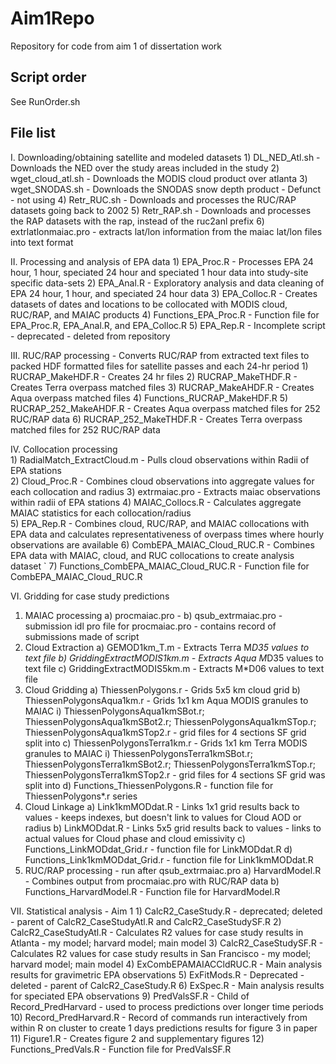 # Aim1Repo
Repository for code from aim 1 of dissertation work

## Script order
See RunOrder.sh

## File list

I. Downloading/obtaining satellite and modeled datasets
	1) DL_NED_Atl.sh - Downloads the NED over the study areas included in the study
	2) wget_cloud_atl.sh - Downloads the MODIS cloud product over atlanta
	3) wget_SNODAS.sh - Downloads the SNODAS snow depth product - Defunct - not using
	4) Retr_RUC.sh - Downloads and processes the RUC/RAP datasets going back to 2002
	5) Retr_RAP.sh - Downloads and processes the RAP datasets with the rap, instead of the ruc2anl prefix
	6) extrlatlonmaiac.pro - extracts lat/lon information from the maiac lat/lon files into text format

II. Processing and analysis of EPA data
	1) EPA_Proc.R - Processes EPA 24 hour, 1 hour, speciated 24 hour and speciated 1 hour data into study-site specific data-sets 
	2) EPA_Anal.R - Exploratory analysis and data cleaning of EPA 24 hour, 1 hour, and speciated 24 hour data
	3) EPA_Colloc.R - Creates datasets of dates and locations to be collocated with MODIS cloud, RUC/RAP, and MAIAC products
	4) Functions_EPA_Proc.R - Function file for EPA_Proc.R, EPA_Anal.R, and EPA_Colloc.R
  5) EPA_Rep.R - Incomplete script - deprecated - deleted from repository

III. RUC/RAP processing - Converts RUC/RAP from extracted text files to packed HDF formatted files for satellite passes and each 24-hr period
	1) RUCRAP_MakeHDF.R - Creates 24 hr files
	2) RUCRAP_MakeTHDF.R - Creates Terra overpass matched files
	3) RUCRAP_MakeAHDF.R - Creates Aqua overpass matched files
	4) Functions_RUCRAP_MakeHDF.R
	5) RUCRAP_252_MakeAHDF.R - Creates Aqua overpass matched files for 252 RUC/RAP data
	6) RUCRAP_252_MakeTHDF.R - Creates Terra overpass matched files for 252 RUC/RAP data

IV. Collocation processing	
	1) RadialMatch_ExtractCloud.m - Pulls cloud observations within Radii of EPA stations   
	2) Cloud_Proc.R - Combines cloud observations into aggregate values for each collocation and radius
	3) extrmaiac.pro - Extracts maiac observations within radii of EPA stations
	4) MAIAC_Collocs.R - Calculates aggregate MAIAC statistics for each collocation/radius	
	5) EPA_Rep.R - Combines cloud, RUC/RAP, and MAIAC collocations with EPA data and calculates representativeness of overpass times where hourly observations are available
	6) CombEPA_MAIAC_Cloud_RUC.R - Combines EPA data with MAIAC, cloud, and RUC collocations to create analysis dataset
`	7) Functions_CombEPA_MAIAC_Cloud_RUC.R - Function file for CombEPA_MAIAC_Cloud_RUC.R

VI. Gridding for case study predictions
  1) MAIAC processing
    a) procmaiac.pro - 
    b) qsub_extrmaiac.pro - submission idl pro file for procmaiac.pro - contains record of submissions made of script
  2) Cloud Extraction
    a) GEMOD1km_T.m - Extracts Terra M*D35 values to text file
    b) GriddingExtractMODIS1km.m - Extracts Aqua M*D35 values to text file
    c) GriddingExtractMODIS5km.m - Extracts M*D06 values to text file
  3) Cloud Gridding
    a) ThiessenPolygons.r - Grids 5x5 km cloud grid
    b) ThiessenPolygonsAqua1km.r - Grids 1x1 km Aqua MODIS granules to MAIAC
      i) ThiessenPolygonsAqua1kmSBot.r; ThiessenPolygonsAqua1kmSBot2.r; ThiessenPolygonsAqua1kmSTop.r; ThiessenPolygonsAqua1kmSTop2.r - grid files for 4 sections SF grid split into
    c) ThiessenPolygonsTerra1km.r - Grids 1x1 km Terra MODIS granules to MAIAC
      i) ThiessenPolygonsTerra1kmSBot.r; ThiessenPolygonsTerra1kmSBot2.r; ThiessenPolygonsTerra1kmSTop.r; ThiessenPolygonsTerra1kmSTop2.r - grid files for 4 sections SF grid was split into
    d) Functions_ThiessenPolygons.R - function file for ThiessenPolygons*.r series
  4) Cloud Linkage
    a) Link1kmMODdat.R - Links 1x1 grid results back to values - keeps indexes, but doesn't link to values for Cloud AOD or radius
    b) LinkMODdat.R - Links 5x5 grid results back to values - links to actual values for Cloud phase and cloud emissivity
    c) Functions_LinkMODdat_Grid.r - function file for LinkMODdat.R
    d) Functions_Link1kmMODdat_Grid.r - function file for Link1kmMODdat.R
  5) RUC/RAP processing - run after qsub_extrmaiac.pro
    a) HarvardModel.R - Combines output from procmaiac.pro with RUC/RAP data
    b) Functions_HarvardModel.R - Function file for HarvardModel.R

VII. Statistical analysis - Aim 1
	1) CalcR2_CaseStudy.R - deprecated; deleted - parent of CalcR2_CaseStudyAtl.R and CalcR2_CaseStudySF.R
	2) CalcR2_CaseStudyAtl.R - Calculates R2 values for case study results in Atlanta - my model; harvard model; main model 
	3) CalcR2_CaseStudySF.R -  Calculates R2 values for case study results in San Francisco - my model; harvard model; main model
	4) ExCombEPAMAIACCldRUC.R - Main analysis results for gravimetric EPA observations
	5) ExFitMods.R - Deprecated - deleted - parent of CalcR2_CaseStudy.R 
	6) ExSpec.R - Main analysis results for speciated EPA observations
	9) PredValsSF.R - Child of Record_PredHarvard - used to process predictions over longer time periods
	10) Record_PredHarvard.R - Record of commands run interactively from within R on cluster to create 1 days predictions results for figure 3 in paper  
  11) Figure1.R - Creates figure 2 and supplementary figures
  12) Functions_PredVals.R - Function file for PredValsSF.R


